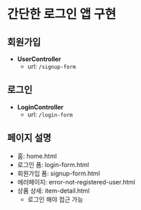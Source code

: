 # 간단한 로그인 앱 구현

## 회원가입
- **UserController**
  - url: `/signup-form`

## 로그인

- **LoginController**
  - url: `/login-form`

## 페이지 설명

- 홈: home.html
- 로그인 폼: login-form.html
- 회원가입 폼: signup-form.html
- 에러페이지: error-not-registered-user.html
- 상품 상세: item-detail.html
  - 로그인 해야 접근 가능
